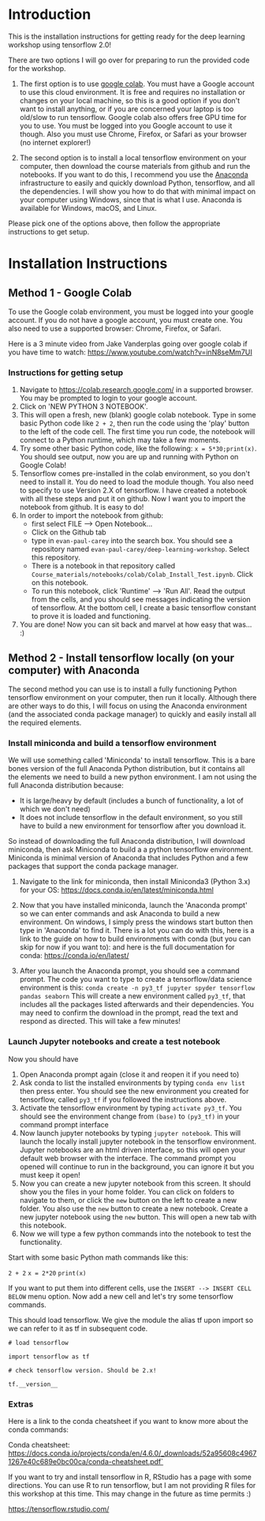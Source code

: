 # Introduction  
This is the installation instructions for getting ready for the deep learning workshop using tensorflow 2.0! 
  
There are two options I will go over for preparing to run the provided code for the workshop. 

1. The first option is to use [google colab](https://colab.research.google.com). You must have a Google account to use this cloud environment. It is free and requires no installation or changes on your local machine, so this is a good option if you don't want to install anything, or if you are concerned your laptop is too old/slow to run tensorflow. Google colab also offers free GPU time for you to use. You must be logged into you Google account to use it though. Also you must use Chrome, Firefox, or Safari as your browser (no internet explorer!) 

2. The second option is to install a local tensorflow environment on your computer, then download the course materials from github and run the notebooks. If you want to do this, I recommend you use the [Anaconda](https://www.anaconda.com/) infrastructure to easily and quickly download Python, tensorflow, and all the dependencies. I will show you how to do that with minimal impact on your computer using Windows, since that is what I use. Anaconda is available for Windows, macOS, and Linux. 

Please pick one of the options above, then follow the appropriate instructions to get setup. 

# Installation Instructions

## Method 1 - Google Colab

To use the Google colab environment, you must be logged into your google account. If you do not have a google account, you must create one. You also need to use a supported browser: Chrome, Firefox, or Safari. 

Here is a 3 minute video from Jake Vanderplas going over google colab if you have time to watch: https://www.youtube.com/watch?v=inN8seMm7UI

### Instructions for getting setup  

1. Navigate to https://colab.research.google.com/ in a supported browser. You may be prompted to login to your google account. 
2. Click on 'NEW PYTHON 3 NOTEBOOK'. 
3. This will open a fresh, new (blank) google colab notebook. Type in some basic Python code like `2 + 2`, then run the code using the 'play' button to the left of the code cell. The first time you run code, the notebook will connect to a Python runtime, which may take a few moments. 
4. Try some other basic Python code, like the following: `x = 5*30;print(x)`. You should see output, now you are up and running with Python on Google Colab! 
5. Tensorflow comes pre-installed in the colab environment, so you don't need to install it. You do need to load the module though. You also need to specify to use Version 2.X of tensorflow. I have created a notebook with all these steps and put it on github. Now I want you to import the notebook from github. It is easy to do!
6. In order to import the notebook from github:
    + first select FILE --> Open Notebook...
    + Click on the Github tab
    + type in `evan-paul-carey` into the search box. You should see a repository named `evan-paul-carey/deep-learning-workshop`. Select this repository.
    + There is a notebook in that repository called `Course_materials/notebooks/colab/Colab_Install_Test.ipynb`. Click on this notebook. 
    + To run this notebook, click 'Runtime' --> 'Run All'. Read the output from the cells, and you should see messages indicating the version of tensorflow. At the bottom cell, I create a basic tensorflow constant to prove it is loaded and functioning. 
7. You are done! Now you can sit back and marvel at how easy that was... :) 

    

## Method 2 - Install tensorflow locally (on your computer) with Anaconda

The second method you can use is to install a fully functioning Python tensorflow environment on your computer, then run it locally. Although there are other ways to do this, I will focus on using the Anaconda environment (and the associated conda package manager) to quickly and easily install all the required elements.  

### Install miniconda and build a tensorflow environment

We will use something called 'Miniconda' to install tensorflow. This is a bare bones version of the full Anaconda Python distribution, but it contains all the elements we need to build a new python environment. I am not using the full Anaconda distribution because:

*  It is large/heavy by default (includes a bunch of functionality, a lot of which we don't need)
*  It does not include tensorflow in the default environment, so you still have to build a new environment for tensorflow after you download it. 

So instead of downloading the full Anaconda distribution, I will download miniconda, then ask Miniconda to build a a python tensorflow environment. Miniconda is minimal version of Anaconda that includes Python and a few packages that support the conda package manager. 

1. Navigate to the link for miniconda, then install Miniconda3 (Python 3.x) for your OS: https://docs.conda.io/en/latest/miniconda.html 

2. Now that you have installed miniconda, launch the 'Anaconda prompt' so we can enter commands and ask Anaconda to build a new environment. On windows, I simply press the windows start button then type in 'Anaconda' to find it.  There is a lot you can do with this, here is a link to the guide on how to build environments with conda (but you can skip for now if you want to): and here is the full documentation for conda: https://conda.io/en/latest/

3. After you launch the Anaconda prompt, you should see a command prompt. The code you want to type to create a tensorflow/data science environment is this: `conda create -n py3_tf jupyter spyder tensorflow pandas seaborn`
This will create a new environment called `py3_tf`, that includes all the packages listed afterwards and their dependencies. You may need to confirm the download in the prompt, read the text and respond as directed. This will take a few minutes!

### Launch Jupyter notebooks and create a test notebook

Now you should have

1. Open Anaconda prompt again (close it and reopen it if you need to)
2. Ask conda to list the installed environments by typing `conda env list` then press enter. You should see the new environment you created for tensorflow, called `py3_tf` if you followed the instructions above. 
3. Activate the tensorflow environment by typing `activate py3_tf`. You should see the environment change from `(base)` to `(py3_tf)` in your command prompt interface
4. Now launch jupyter notebooks by typing `jupyter notebook`. This will launch the locally install jupyter notebook in the tensorflow environment. Jupyter notebooks are an html driven interface, so this will open your default web browser with the interface. The command prompt you opened will continue to run in the background, you can ignore it but you must keep it open!
5. Now you can create a new jupyter notebook from this screen. It should show you the files in your home folder. You can click on folders to navigate to them, or click the `new` button on the left to create a new folder. You also use the `new` button to create a new notebook. Create a new jupyter notebook using the `new` button. This will open a new tab with this notebook. 
6. Now we will type a few python commands into the notebook to test the functionality. 

Start with some basic Python math commands like this:

`2 + 2`
`x = 2*20`
`print(x)`

If you want to put them into different cells, use the `INSERT --> INSERT CELL BELOW` menu option. 
Now add a new cell and let's try some tensorflow commands. 

This should load tensorflow. We give the module the alias tf upon import so we can refer to it as tf in subsequent code.

`# load tensorflow`  

`import tensorflow as tf`
  
`# check tensorflow version. Should be 2.x!`  

`tf.__version__`

### Extras

Here is a link to the conda cheatsheet if you want to know more about the conda commands:
  
Conda cheatsheet:
https://docs.conda.io/projects/conda/en/4.6.0/_downloads/52a95608c49671267e40c689e0bc00ca/conda-cheatsheet.pdf`



If you want to try and install tensorflow in R, RStudio has a page with some directions. You can use R to run tensorflow, but I am not providing R files for this workshop at this time. This may change in the future as time permits :)  
  
https://tensorflow.rstudio.com/

